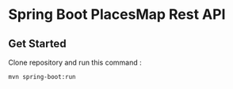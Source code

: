 # Spring Boot PlacesMap Rest API

## Get Started
Clone repository and run this command :
```
mvn spring-boot:run
```
